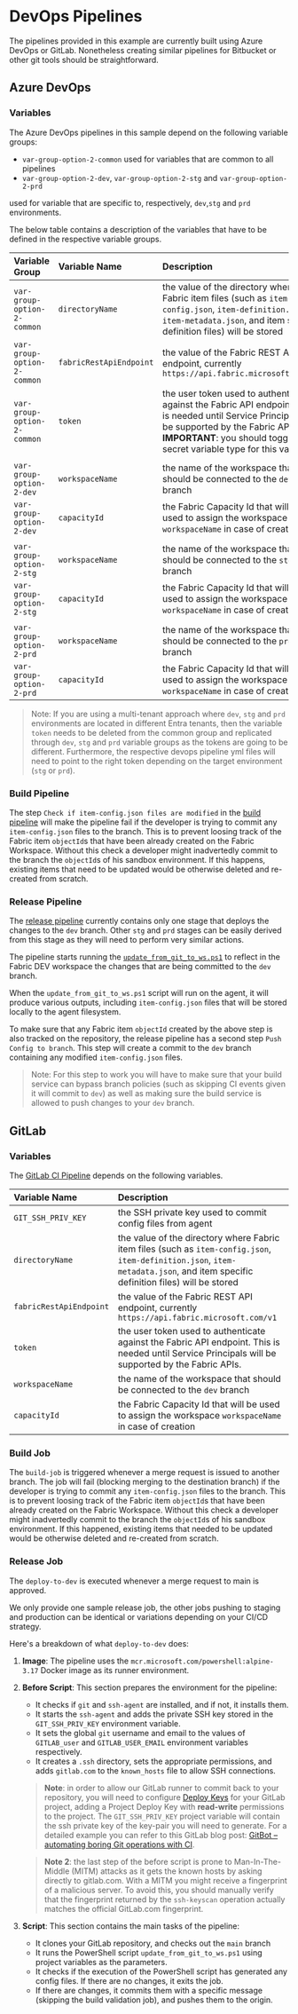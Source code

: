 # DevOps Pipelines

The pipelines provided in this example are currently built using Azure DevOps or GitLab.
Nonetheless creating similar pipelines for Bitbucket or other git tools should be
straightforward.

## Azure DevOps

### Variables

The Azure DevOps pipelines in this sample depend on the following variable groups:

- `var-group-option-2-common` used for variables that are common to all pipelines
- `var-group-option-2-dev`, `var-group-option-2-stg` and `var-group-option-2-prd`

used for variable that are specific to, respectively, `dev`,`stg` and `prd` environments.

The below table contains a description of the variables that have to be defined in the respective variable groups.

|**Variable Group**|**Variable Name**|**Description**|
|:---|:---|:---|
|`var-group-option-2-common`|`directoryName`| the value of the directory where Fabric item files (such as `item-config.json`, `item-definition.json`, `item-metadata.json`, and item specific definition files) will be stored|
|`var-group-option-2-common`|`fabricRestApiEndpoint`| the value of the Fabric REST API endpoint, currently `https://api.fabric.microsoft.com/v1`|
|`var-group-option-2-common`|`token`| the user token used to authenticate against the Fabric API endpoint. This is needed until Service Principals will be supported by the Fabric APIs. \\\n **IMPORTANT**: you should toggle the secret variable type for this variable. |
||||
|`var-group-option-2-dev`|`workspaceName`| the name of the workspace that should be connected to the `dev` branch|
|`var-group-option-2-dev`|`capacityId`| the Fabric Capacity Id that will be used to assign the workspace `workspaceName` in case of creation|
||||
|`var-group-option-2-stg`|`workspaceName`| the name of the workspace that should be connected to the `stg` branch|
|`var-group-option-2-stg`|`capacityId`| the Fabric Capacity Id that will be used to assign the workspace `workspaceName` in case of creation|
||||
|`var-group-option-2-prd`|`workspaceName`| the name of the workspace that should be connected to the `prd` branch|
|`var-group-option-2-prd`|`capacityId`| the Fabric Capacity Id that will be used to assign the workspace `workspaceName` in case of creation|

> Note: If you are using a multi-tenant approach where `dev`, `stg` and `prd` environments are located in different
Entra tenants, then the variable `token` needs to be deleted from the common group and replicated through `dev`, `stg`
and `prd` variable groups as the tokens are going to be different. Furthermore, the respective devops pipeline yml files
will need to point to the right token depending on the target environment (`stg` or `prd`).

### Build Pipeline

The step `Check if item-config.json files are modified` in the [build pipeline](./azure_devops/ci.yaml)
will make the pipeline fail if the developer is trying to commit any `item-config.json`
files to the branch. This is to prevent loosing track of the Fabric item `objectId`s that
have been already created on the Fabric Workspace. Without this check a developer might
inadvertedly commit to the branch the `objectId`s of his sandbox environment. If this
happens, existing items that need to be updated would be otherwise deleted and re-created
from scratch.

### Release Pipeline

The [release pipeline](./azure_devops/release_pipeline.yml) currently contains only one stage
that deploys the changes to the `dev` branch. Other `stg` and `prd` stages can be easily
derived from this stage as they will need to perform very similar actions.

The pipeline starts running the [`update_from_git_to_ws.ps1`](../src/update_from_git_to_ws.ps1)
to reflect in the Fabric DEV workspace the changes that are being committed to the
`dev` branch.

When the `update_from_git_to_ws.ps1` script will run on the agent, it will produce
various outputs, including `item-config.json` files that will be stored locally to the
agent filesystem.

To make sure that any Fabric item `objectId` created by the above step is also tracked
on the repository, the release pipeline has a second step `Push Config to branch`. This
step will create a commit to the `dev` branch containing any modified `item-config.json`
files.
> Note: For this step to work you will have to make sure that your build
service can bypass branch policies (such as skipping CI events given it will commit to
`dev`) as well as making sure the build service is allowed to push changes to your `dev`
branch.

## GitLab

### Variables

The [GitLab CI Pipeline](./gitlab/.gitlab-ci.yml) depends on the following variables.

|**Variable Name**|**Description**|
|:---|:---|
|`GIT_SSH_PRIV_KEY` | the SSH private key used to commit config files from agent |
|`directoryName`| the value of the directory where Fabric item files (such as `item-config.json`, `item-definition.json`, `item-metadata.json`, and item specific definition files) will be stored|
|`fabricRestApiEndpoint`| the value of the Fabric REST API endpoint, currently `https://api.fabric.microsoft.com/v1`|
|`token`| the user token used to authenticate against the Fabric API endpoint. This is needed until Service Principals will be supported by the Fabric APIs.|
|`workspaceName`| the name of the workspace that should be connected to the `dev` branch|
|`capacityId`| the Fabric Capacity Id that will be used to assign the workspace `workspaceName` in case of creation|

### Build Job

The `build-job` is triggered whenever a merge request is issued to another branch. The
job will fail (blocking merging to the destination branch) if the developer is trying
to commit any `item-config.json` files to the branch. This is to prevent loosing track
of the Fabric item `objectId`s that have been already created on the Fabric Workspace.
Without this check a developer might inadvertedly commit to the branch the `objectId`s of
his sandbox environment. If this happened, existing items that needed to be updated would
be otherwise deleted and re-created from scratch.

### Release Job

The `deploy-to-dev` is executed whenever a merge request to main is approved.

We only provide one sample release job, the other jobs pushing to staging and production
can be identical or variations depending on your CI/CD strategy.

Here's a breakdown of what `deploy-to-dev` does:

1. **Image**: The pipeline uses the `mcr.microsoft.com/powershell:alpine-3.17` Docker
image as its runner environment.

2. **Before Script**: This section prepares the environment for the pipeline:
   - It checks if `git` and `ssh-agent` are installed, and if not, it installs them.
   - It starts the `ssh-agent` and adds the private SSH key stored in the
   `GIT_SSH_PRIV_KEY` environment variable.
   - It sets the global `git` username and email to the values of `GITLAB_user` and
   `GITLAB_USER_EMAIL` environment variables respectively.
   - It creates a `.ssh` directory, sets the appropriate permissions, and adds
   `gitlab.com` to the `known_hosts` file to allow SSH connections.

   > **Note**: in order to allow our GitLab runner to commit back to your repository,
   you will need to configure [Deploy Keys](https://docs.gitlab.com/ee/user/project/deploy_keys/)
   for your GitLab project, adding a Project Deploy Key with **read-write** permissions
   to the project. The `GIT_SSH_PRIV_KEY` project variable will contain the ssh private
   key of the key-pair you will need to generate. For a detailed example you can refer
   to this GitLab blog post: [GitBot – automating boring Git operations with CI](https://about.gitlab.com/blog/2017/11/02/automating-boring-git-operations-gitlab-ci/).

   > **Note 2**: the last step of the before script is prone to Man-In-The-Middle (MITM)
   attacks as it gets the known hosts by asking directly to gitlab.com. With a MITM you
   might receive a fingerprint of a malicious server. To avoid this, you should manually
   verify that the fingerprint returned by the `ssh-keyscan` operation actually matches
   the official GitLab.com fingerprint.

3. **Script**: This section contains the main tasks of the pipeline:
   - It clones your GitLab repository, and checks out the `main` branch
   - It runs the PowerShell script `update_from_git_to_ws.ps1` using project variables
   as the parameters.
   - It checks if the execution of the PowerShell script has generated any config files.
   If there are no changes, it exits the job.
   - If there are changes, it commits them with a specific message (skipping the build
   validation job), and pushes them to the origin.